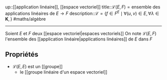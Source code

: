 up::[[application linéaire]], [[espace vectoriel]]
title::$\mathcal{L}(E, F) = \text{ensemble des applications linéaires de } E \to F$
description::$\mathcal{L} = \{ f \in F^{E} \mid \forall (u, v)\in E, \forall \lambda \in \mathbf{K},  \}$
#maths/algèbre 

----
Soient $E$ et $F$ deux [[espace vectoriel|espaces vectoriels]]
On note $\mathcal{L}(E, F)$ l'ensemble des [[application linéaire|applications linéaires]] de $E$ dans $F$

## Propriétés

 - $\mathcal{L}(E, E)$ est un [[groupe]]
     - le [[groupe linéaire d'un espace vectoriel]]
